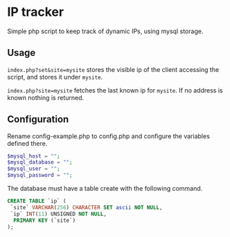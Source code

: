# IP tracker

Simple php script to keep track of dynamic IPs, using mysql storage.

## Usage

`index.php?set&site=mysite` stores the visible ip of the client accessing the script, and stores it under `mysite`.

`index.php?site=mysite` fetches the last known ip for `mysite`. If no address is known nothing is returned.

## Configuration
Rename config-example.php to config.php and configure the variables defined there.
```php
$mysql_host = "";
$mysql_database = "";
$mysql_user = "";
$mysql_password = "";
```

The database must have a table create with the following command.
```sql
CREATE TABLE `ip` (
 `site` VARCHAR(256) CHARACTER SET ascii NOT NULL,
 `ip` INT(11) UNSIGNED NOT NULL,
  PRIMARY KEY (`site`)
);
```
